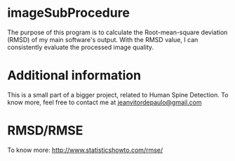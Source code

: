 # imageSubProcedure

The purpose of this program is to calculate the Root-mean-square deviation (RMSD) of my main software's output.
With the RMSD value, I can consistently evaluate the processed image quality.


# Additional information

This is a small part of a bigger project, related to Human Spine Detection.
To know more, feel free to contact me at jeanvitordepaulo@gmail.com


# RMSD/RMSE

To know more: http://www.statisticshowto.com/rmse/
